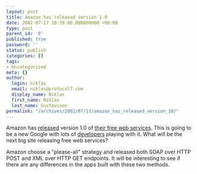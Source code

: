 ```yaml
---
layout: post
title: Amazon has released version 1.0
date: 2002-07-17 10:39:06.000000000 +00:00
type: post
parent_id: '0'
published: true
password: ''
status: publish
categories: []
tags:
- Uncategorized
meta: {}
author:
  login: niklas
  email: niklas@protocol7.com
  display_name: Niklas
  first_name: Niklas
  last_name: Gustavsson
permalink: "/archives/2002/07/17/amazon_has_released_version_10/"
---
```

Amazon has [released](http://associates.amazon.com/exec/panama/associates/ntg/browse/-/1067662/103-7205521-5438235) version 1.0 of [their free web services](http://associates.amazon.com/exec/panama/associates/join/developer/resources.html/103-7205521-5438235). This is going to be a new Google with lots of [developers](http://www.razorsoft.net/weblog/2002/07/16.html#a307) playing with it. What will be the next big site releasing free web services?

Amazon choose a "please-all" strategy and released both SOAP over HTTP POST and XML over HTTP GET endpoints. It will be interesting to see if there are any differences in the apps built with these two methods.

